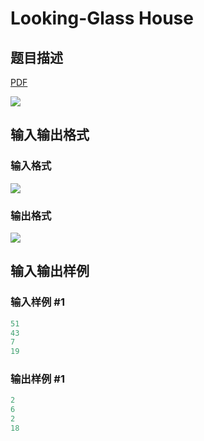 # Looking-Glass House

## 题目描述

[problemUrl]: https://uva.onlinejudge.org/index.php?option=com_onlinejudge&Itemid=8&category=823&page=show_problem&problem=4652

[PDF](https://uva.onlinejudge.org/external/127/p12787.pdf)

![](https://cdn.luogu.com.cn/upload/vjudge_pic/UVA12787/8b11d53bbec3b8f52b2a15ece078c7b77af89bfb.png)

## 输入输出格式

### 输入格式

![](https://cdn.luogu.com.cn/upload/vjudge_pic/UVA12787/30552cc737b6f211a394e126b12011f5a87217b2.png)

### 输出格式

![](https://cdn.luogu.com.cn/upload/vjudge_pic/UVA12787/6df8185f01cedd7b7437be32039b3eb98e0d512d.png)

## 输入输出样例

### 输入样例 #1

```cpp
51
43
7
19
```


### 输出样例 #1

```cpp
2
6
2
18
```


